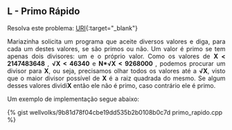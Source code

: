 ## L - Primo Rápido

Resolva este problema:
[URI][uri-1221]{:target="_blank"}

<p align="justify">
Mariazinha solicita um programa que aceite diversos valores e diga, para cada um destes valores, se são primos ou não. Um valor é primo se tem apenas dois divisores: um e o próprio valor.  Como os valores de <b>X &lt; 2147483648 </b>,  <b> &radic;X &lt; 46340</b> e <b>N*&radic;X &lt; 9268000 </b>, podemos procurar um divisor para <b>X</b>, ou seja, precisamos olhar todos os valores até a  <b> &radic;X</b>, visto que o maior divisor possível de <b>X</b> é a raiz quadrada do mesmo. Se algum desses valores dividi<b>X</b> então ele não é primo, caso contrário ele é primo.
</p>


Um exemplo de implementação segue abaixo:

{% gist wellvolks/9b81d78f04cbe19dd535b2b0108b0c7d primo_rapido.cpp %}


[uri-1221]:		https://www.urionlinejudge.com.br/judge/pt/problems/view/1221

